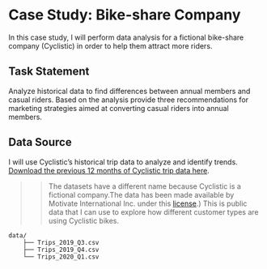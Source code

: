 # Case Study: Bike-share Company
In this case study, I will perform data analysis for a fictional bike-share company (Cyclistic) in order to help them attract more riders. 
## Task Statement
Analyze historical data to find differences between annual members and casual riders. Based on the analysis provide three recommendations for marketing strategies aimed at converting casual riders into annual members.

## Data Source

I will use Cyclistic’s historical trip data to analyze and identify trends. [Download the previous 12 months of Cyclistic trip data
here](https://divvy-tripdata.s3.amazonaws.com/index.html). 


> > The datasets have a different name because Cyclistic is a fictional company.The data has been made available by Motivate International Inc. under this [license](https://ride.divvybikes.com/data-license-agreement).) This is public data that I can use to explore how different customer types are using Cyclistic bikes.


```
data/
    ├── Trips_2019_Q3.csv
    ├── Trips_2019_Q4.csv
    └── Trips_2020_Q1.csv
```
